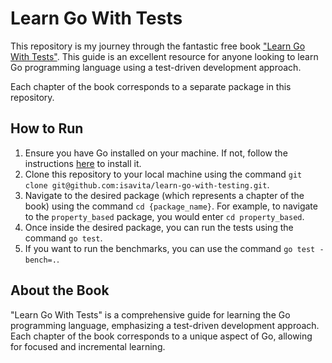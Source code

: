 # Learn Go With Tests

This repository is my journey through the fantastic free book ["Learn Go With Tests"](https://quii.gitbook.io/learn-go-with-tests/). This guide is an excellent resource for anyone looking to learn Go programming language using a test-driven development approach.

Each chapter of the book corresponds to a separate package in this repository.

## How to Run

1. Ensure you have Go installed on your machine. If not, follow the instructions [here](https://golang.org/doc/install) to install it.
2. Clone this repository to your local machine using the command `git clone git@github.com:isavita/learn-go-with-testing.git`.
3. Navigate to the desired package (which represents a chapter of the book) using the command `cd {package_name}`. For example, to navigate to the `property_based` package, you would enter `cd property_based`.
4. Once inside the desired package, you can run the tests using the command `go test`.
5. If you want to run the benchmarks, you can use the command `go test -bench=.`.

## About the Book

"Learn Go With Tests" is a comprehensive guide for learning the Go programming language, emphasizing a test-driven development approach. Each chapter of the book corresponds to a unique aspect of Go, allowing for focused and incremental learning.